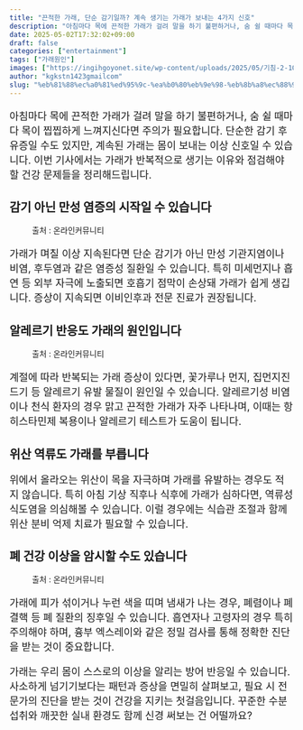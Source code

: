 ```yaml
---
title: "끈적한 가래, 단순 감기일까? 계속 생기는 가래가 보내는 4가지 신호"
description: "아침마다 목에 끈적한 가래가 걸려 말을 하기 불편하거나, 숨 쉴 때마다 목이 찝찝하게 느껴지신다면 주의가 필요합니다. 단순한 감기 후유증일 수도 있지만, 계속된 가래는 몸이 보내는 이상 신호일 수 있습니다. 이번 기사에서는 가래가 반복적으로 생기는 이유와 점검해야 할 "
date: 2025-05-02T17:32:02+09:00
draft: false
categories: ["entertainment"]
tags: ["가래원인"]
images: ["https://ingihgoyonet.site/wp-content/uploads/2025/05/기침-2-1024x683.jpg", "https://ingihgoyonet.site/wp-content/uploads/2025/05/알레르기-1024x683.jpg", "https://ingihgoyonet.site/wp-content/uploads/2025/05/폐건강-683x1024.jpg"]
author: "kgkstn1423gmailcom"
slug: "%eb%81%88%ec%a0%81%ed%95%9c-%ea%b0%80%eb%9e%98-%eb%8b%a8%ec%88%9c-%ea%b0%90%ea%b8%b0%ec%9d%bc%ea%b9%8c-%ea%b3%84%ec%86%8d-%ec%83%9d%ea%b8%b0%eb%8a%94-%ea%b0%80%eb%9e%98%ea%b0%80-%eb%b3%b4%eb%82%b4"
---
```


<p style="font-size:18px">아침마다 목에 끈적한 가래가 걸려 말을 하기 불편하거나, 숨 쉴 때마다 목이 찝찝하게 느껴지신다면 주의가 필요합니다. 단순한 감기 후유증일 수도 있지만, 계속된 가래는 몸이 보내는 이상 신호일 수 있습니다. 이번 기사에서는 가래가 반복적으로 생기는 이유와 점검해야 할 건강 문제들을 정리해드립니다.</p> <h2 >감기 아닌 만성 염증의 시작일 수 있습니다</h2> <figure ><img src="https://ingihgoyonet.site/wp-content/uploads/2025/05/기침-2-1024x683.jpg" alt="" style="aspect-ratio:16/9;object-fit:cover"/><figcaption >출처 : 온라인커뮤니티</figcaption></figure> <p style="font-size:18px">가래가 며칠 이상 지속된다면 단순 감기가 아닌 만성 기관지염이나 비염, 후두염과 같은 염증성 질환일 수 있습니다. 특히 미세먼지나 흡연 등 외부 자극에 노출되면 호흡기 점막이 손상돼 가래가 쉽게 생깁니다. 증상이 지속되면 이비인후과 전문 진료가 권장됩니다.</p> <h2 >알레르기 반응도 가래의 원인입니다</h2> <figure ><img src="https://ingihgoyonet.site/wp-content/uploads/2025/05/알레르기-1024x683.jpg" alt="" style="aspect-ratio:16/9;object-fit:cover"/><figcaption >출처 : 온라인커뮤니티</figcaption></figure> <p style="font-size:18px">계절에 따라 반복되는 가래 증상이 있다면, 꽃가루나 먼지, 집먼지진드기 등 알레르기 유발 물질이 원인일 수 있습니다. 알레르기성 비염이나 천식 환자의 경우 맑고 끈적한 가래가 자주 나타나며, 이때는 항히스타민제 복용이나 알레르기 테스트가 도움이 됩니다.</p> <h2 >위산 역류도 가래를 부릅니다</h2> <p style="font-size:18px">위에서 올라오는 위산이 목을 자극하며 가래를 유발하는 경우도 적지 않습니다. 특히 아침 기상 직후나 식후에 가래가 심하다면, 역류성 식도염을 의심해볼 수 있습니다. 이럴 경우에는 식습관 조절과 함께 위산 분비 억제 치료가 필요할 수 있습니다.</p> <h2 >폐 건강 이상을 암시할 수도 있습니다</h2> <figure ><img src="https://ingihgoyonet.site/wp-content/uploads/2025/05/폐건강-683x1024.jpg" alt="" style="aspect-ratio:16/9;object-fit:cover"/><figcaption >출처 : 온라인커뮤니티</figcaption></figure> <p style="font-size:18px">가래에 피가 섞이거나 누런 색을 띠며 냄새가 나는 경우, 폐렴이나 폐결핵 등 폐 질환의 징후일 수 있습니다. 흡연자나 고령자의 경우 특히 주의해야 하며, 흉부 엑스레이와 같은 정밀 검사를 통해 정확한 진단을 받는 것이 중요합니다.</p> <p style="font-size:18px">가래는 우리 몸이 스스로의 이상을 알리는 방어 반응일 수 있습니다. 사소하게 넘기기보다는 패턴과 증상을 면밀히 살펴보고, 필요 시 전문가의 진단을 받는 것이 건강을 지키는 첫걸음입니다. 꾸준한 수분 섭취와 깨끗한 실내 환경도 함께 신경 써보는 건 어떨까요?</p>